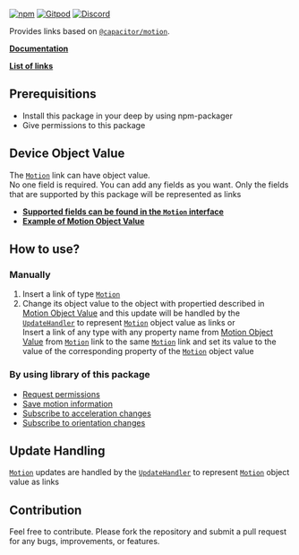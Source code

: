 [![npm](https://img.shields.io/npm/v/@deep-foundation/capacitor-motion.svg)](https://www.npmjs.com/package/@deep-foundation/capacitor-motion)
[![Gitpod](https://img.shields.io/badge/Gitpod-ready--to--code-blue?logo=gitpod)](https://gitpod.io/#https://github.com/deep-foundation/capacitor-motion)
[![Discord](https://badgen.net/badge/icon/discord?icon=discord&label&color=purple)](https://discord.gg/deep-foundation)

Provides links based on [`@capacitor/motion`](https://www.npmjs.com/package/@capacitor/motion).

[**Documentation**](https://deep-foundation.github.io/capacitor-motion/)

[**List of links**](https://deep-foundation.github.io/capacitor-motion/enums/LinkName.html)

## Prerequisitions

- Install this package in your deep by using npm-packager
- Give permissions to this package

## Device Object Value

The [`Motion`] link can have object value.  
No one field is required. You can add any fields as you want. Only the fields that are supported by this package will be represented as links  
- [**Supported fields can be found in the `Motion` interface**](https://deep-foundation.github.io/capacitor-motion/types/MotionInfo.html)  
- [**Example of Motion Object Value**](https://deep-foundation.github.io/capacitor-motion/types/deviceInfo.html#md:motion-info-example)

## How to use?

### Manually

1. Insert a link of type [`Motion`]
2. Change its object value to the object with propertied described in [Motion Object Value](#md:motion-object-value) and this update will be handled by the [`UpdateHandler`](https://freephoenix888.github.io/object-to-links-async-converter/enums/LinkName.html#UpdateHandler) to represent [`Motion`] object value as links
   or  
   Insert a link of any type with any property name from [Motion Object Value](#md:motion-object-value) from [`Motion`] link to the same [`Motion`] link and set its value to the value of the corresponding property of the [`Motion`] object value

### By using library of this package

- [Request permissions](https://deep-foundation.github.io/capacitor-motion/functions/requestMotionPermissions.html)
- [Save motion information](https://deep-foundation.github.io/capacitor-motion/functions/saveMotionInfo.html)
- [Subscribe to acceleration changes](https://deep-foundation.github.io/capacitor-motion/functions/subscribeToAccelerationChanges.html)
- [Subscribe to orientation changes](https://deep-foundation.github.io/capacitor-motion/functions/subscribeToOrientationChanges.html)

## Update Handling

[`Motion`] updates are handled by the [`UpdateHandler`](https://freephoenix888.github.io/object-to-links-async-converter/enums/LinkName.html#UpdateHandler) to represent [`Motion`] object value as links

## Contribution

Feel free to contribute. Please fork the repository and submit a pull request for any bugs, improvements, or features.




[`Motion`]: https://deep-foundation.github.io/capacitor-motion/enums/LinkName.html#Motion
